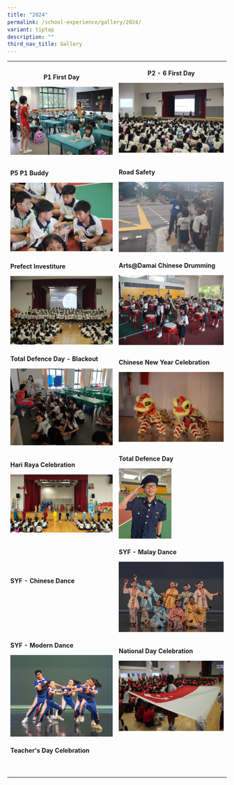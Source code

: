 ```yaml
---
title: "2024"
permalink: /school-experience/gallery/2024/
variant: tiptap
description: ""
third_nav_title: Gallery
---
```

<table style="minWidth: 50px">
<colgroup>
<col>
<col>
</colgroup>
<tbody>
<tr>
<th rowspan="1" colspan="1">
<p>P1 First Day</p><a class="isomer-image-wrapper" href="https://photos.app.goo.gl/bHczRq4g3FVqjRh59"><img style="width: 100%" height="auto" width="100%" alt="" src="/images/Gallery/2024/2024_01_02_P1_Firstday__27_.jpg"></a>
</th>
<th rowspan="1" colspan="1">
<p>P2 - 6 First Day</p><a class="isomer-image-wrapper" href="https://photos.app.goo.gl/7iWicijXvHd5a8Lq7"><img style="width: 100%" height="auto" width="100%" alt="" src="/images/Gallery/2024/2024_01_03___first_day__9_.jpg"></a>
<p></p>
</th>
</tr>
<tr>
<td rowspan="1" colspan="1">
<p><strong>P5 P1 Buddy</strong>
</p><a class="isomer-image-wrapper" href="https://photos.app.goo.gl/417o1usVayuxx6w66"><img style="width: 100%" height="auto" width="100%" alt="" src="/images/Gallery/2024/2024_01_05_buddy__7_.jpg"></a>
</td>
<td rowspan="1" colspan="1">
<p><strong>Road Safety</strong>
</p><a class="isomer-image-wrapper" href="https://photos.app.goo.gl/dYV2PrShTSumTM5R6"><img style="width: 100%" height="auto" width="100%" alt="" src="/images/Gallery/2024/2024_01_11_road_safety__11_.jpg"></a>
</td>
</tr>
<tr>
<td rowspan="1" colspan="1">
<p><strong>Prefect Investiture</strong>
</p><a class="isomer-image-wrapper" href="https://photos.app.goo.gl/Q9M6Dm8dpm1VkrqBA"><img style="width: 100%" height="auto" width="100%" alt="" src="/images/Gallery/2024/2024_02_05_prefectinv__36_.jpg"></a>
</td>
<td rowspan="1" colspan="1">
<p><strong>Arts@Damai Chinese Drumming</strong>
</p><a class="isomer-image-wrapper" href="https://photos.app.goo.gl/7kaAb4fhdzaiFE4y8"><img style="width: 100%" height="auto" width="100%" alt="" src="/images/Gallery/2024/2024_02_05_artdamai__76_.jpg"></a>
</td>
</tr>
<tr>
<td rowspan="1" colspan="1">
<p><strong>Total Defence Day - Blackout</strong>
</p><a class="isomer-image-wrapper" href="https://photos.app.goo.gl/QV4dESBM451fcHDm9"><img style="width: 100%" height="auto" width="100%" alt="" src="/images/Gallery/2024/2024_02_15_blackout__22_.jpg"></a>
</td>
<td rowspan="1" colspan="1">
<p><strong>Chinese New Year Celebration</strong>
</p><a class="isomer-image-wrapper" href="https://photos.app.goo.gl/X6Xx1SLvpDxazLYD8"><img style="width: 100%" height="auto" width="100%" alt="" src="/images/Gallery/2024/2024_02_09_cny_J__32_.jpg"></a>
</td>
</tr>
<tr>
<td rowspan="1" colspan="1">
<p><strong>Hari Raya Celebration</strong>
</p><a class="isomer-image-wrapper" href="https://photos.app.goo.gl/9a8Mv31R7LrQSRFD8"><img style="width: 100%" height="auto" width="100%" alt="" src="/images/Gallery/2024/2024_04_15_HariRaya__4_.jpg"></a>
</td>
<td rowspan="1" colspan="1">
<p><strong>Total Defence Day</strong>
</p><a class="isomer-image-wrapper" href="https://photos.app.goo.gl/4mqirEpXQJ7r11Bd8"><img style="width: 50%;" height="auto" width="100%" alt="" src="/images/Gallery/2024/2024_05_11_defenceday.jpg"></a>
</td>
</tr>
<tr>
<td rowspan="1" colspan="1">
<p><strong>SYF - Chinese Dance</strong>
</p><a class="isomer-image-wrapper" href="https://photos.app.goo.gl/iACMtTjKSjFPNiix8"><img style="width: 100%" height="auto" width="100%" alt="" src="/images/Gallery/2024/2024_04_05_SYF_Chinese_Dance__15_.jpg"></a>
<p></p>
</td>
<td rowspan="1" colspan="1">
<p><strong>SYF - Malay Dance</strong>
</p><a class="isomer-image-wrapper" href="https://photos.app.goo.gl/6UhqyZLvkze2kNEJA"><img style="width: 100%" height="auto" width="100%" alt="" src="/images/Gallery/2024/2024_04_22_SYF_Malay_Dance__27_.jpg"></a>
</td>
</tr>
<tr>
<td rowspan="1" colspan="1">
<p><strong>SYF - Modern Dance</strong>
</p><a class="isomer-image-wrapper" href="https://photos.app.goo.gl/kSuBvUJ9G8Czspw26"><img style="width: 100%" height="auto" width="100%" alt="" src="/images/Gallery/2024/2024_06_28_SYF_MOdern_Dance__22_.jpg"></a>
</td>
<td rowspan="1" colspan="1">
<p><strong>National Day Celebration</strong>
</p><a class="isomer-image-wrapper" href="https://photos.app.goo.gl/2oyzDgGth23QoP7w8"><img style="width: 100%" height="auto" width="100%" alt="" src="/images/Gallery/2024/2024_08_08_national_day_J__6_.jpg"></a>
</td>
</tr>
<tr>
<td rowspan="1" colspan="1">
<p><strong>Teacher's Day Celebration</strong>
</p><a class="isomer-image-wrapper" href="https://photos.app.goo.gl/PNZpyxXTLenMF16b6"><img style="width: 100%" height="auto" width="100%" alt="" src="/images/Gallery/2024/2024_08_29_teacherday__1_.jpg"></a>
</td>
<td rowspan="1" colspan="1">
<p></p>
</td>
</tr>
<tr>
<td rowspan="1" colspan="1">
<p></p>
</td>
<td rowspan="1" colspan="1">
<p></p>
</td>
</tr>
</tbody>
</table>
<p></p>